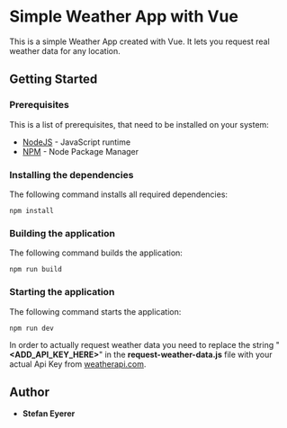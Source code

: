 # Simple Weather App with Vue

This is a simple Weather App created with Vue.
It lets you request real weather data for any location.

## Getting Started

### Prerequisites

This is a list of prerequisites, that need to be installed on your system:

- [NodeJS](https://nodejs.org/en/) - JavaScript runtime
- [NPM](https://www.npmjs.com/) - Node Package Manager

### Installing the dependencies

The following command installs all required dependencies:

```
npm install
```

### Building the application

The following command builds the application:

```
npm run build
```

### Starting the application

The following command starts the application:

```
npm run dev
```

In order to actually request weather data you need to replace the string "**\<ADD_API_KEY_HERE>**" in the **request-weather-data.js** file with your actual Api Key from [weatherapi.com](https://www.weatherapi.com/).

## Author

- **Stefan Eyerer**
